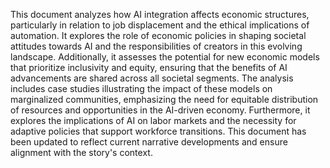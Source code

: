 This document analyzes how AI integration affects economic structures, particularly in relation to job displacement and the ethical implications of automation. It explores the role of economic policies in shaping societal attitudes towards AI and the responsibilities of creators in this evolving landscape. Additionally, it assesses the potential for new economic models that prioritize inclusivity and equity, ensuring that the benefits of AI advancements are shared across all societal segments. The analysis includes case studies illustrating the impact of these models on marginalized communities, emphasizing the need for equitable distribution of resources and opportunities in the AI-driven economy. Furthermore, it explores the implications of AI on labor markets and the necessity for adaptive policies that support workforce transitions. This document has been updated to reflect current narrative developments and ensure alignment with the story's context.

